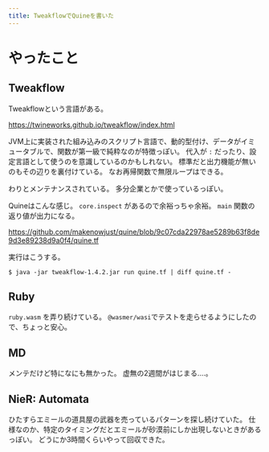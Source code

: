 ```yaml
---
title: TweakflowでQuineを書いた
---
```


# やったこと

## Tweakflow

Tweakflowという言語がある。

<https://twineworks.github.io/tweakflow/index.html>

JVM上に実装された組み込みのスクリプト言語で、動的型付け、データがイミュータブルで、関数が第一級で純粋なのが特徴っぽい。
代入が `:` だったり、設定言語として使うのを意識しているのかもしれない。
標準だと出力機能が無いのもその辺りを裏付けている。
なお再帰関数で無限ループはできる。

わりとメンテナンスされている。
多分企業とかで使っているっぽい。

Quineはこんな感じ。
`core.inspect` があるので余裕っちゃ余裕。
`main` 関数の返り値が出力になる。

<https://github.com/makenowjust/quine/blob/9c07cda22978ae5289b63f8de9d3e89238d9a0f4/quine.tf>

実行はこうする。

```console
$ java -jar tweakflow-1.4.2.jar run quine.tf | diff quine.tf -
```

## Ruby

`ruby.wasm` を弄り続けている。
`@wasmer/wasi`でテストを走らせるようにしたので、ちょっと安心。

## MD

メンテだけど特になにも無かった。
虚無の2週間がはじまる‥‥。

## NieR: Automata

ひたすらエミールの道具屋の武器を売っているパターンを探し続けていた。
仕様なのか、特定のタイミングだとエミールが砂漠前にしか出現しないときがあるっぽい。
どうにか3時間くらいやって回収できた。
